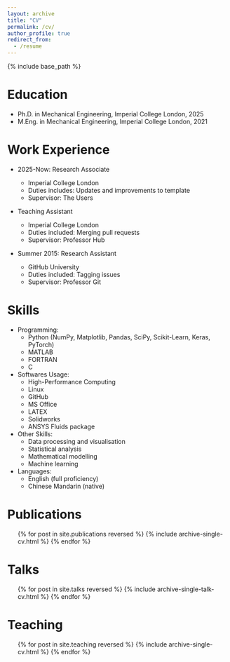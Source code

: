 ```yaml
---
layout: archive
title: "CV"
permalink: /cv/
author_profile: true
redirect_from:
  - /resume
---
```


{% include base_path %}

Education
======
* Ph.D. in Mechanical Engineering, Imperial College London, 2025
* M.Eng. in Mechanical Engineering, Imperial College London, 2021

Work Experience
======
* 2025-Now: Research Associate
  * Imperial College London
  * Duties includes: Updates and improvements to template
  * Supervisor: The Users

* Teaching Assistant
  * Imperial College London
  * Duties included: Merging pull requests
  * Supervisor: Professor Hub

* Summer 2015: Research Assistant
  * GitHub University
  * Duties included: Tagging issues
  * Supervisor: Professor Git
  
Skills
======
* Programming: 
  * Python (NumPy, Matplotlib, Pandas, SciPy, Scikit-Learn, Keras, PyTorch)
  * MATLAB
  * FORTRAN
  * C
* Softwares Usage: 
  * High-Performance Computing
  * Linux
  * GitHub
  * MS Office
  * LATEX
  * Solidworks
  * ANSYS Fluids package
* Other Skills: 
  * Data processing and visualisation
  * Statistical analysis
  * Mathematical modelling
  * Machine learning
* Languages: 
  * English (full proficiency)
  * Chinese Mandarin (native)
  
Publications
======
  <ul>{% for post in site.publications reversed %}
    {% include archive-single-cv.html %}
  {% endfor %}</ul>
  
Talks
======
  <ul>{% for post in site.talks reversed %}
    {% include archive-single-talk-cv.html  %}
  {% endfor %}</ul>
  
Teaching
======
  <ul>{% for post in site.teaching reversed %}
    {% include archive-single-cv.html %}
  {% endfor %}</ul>
  
<!-- Service and leadership
======
* Currently signed in to 43 different slack teams -->
